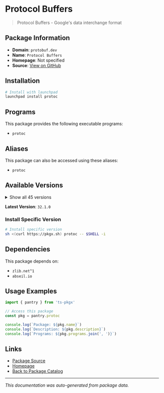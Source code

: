 # Protocol Buffers

> Protocol Buffers - Google's data interchange format

## Package Information

- **Domain**: `protobuf.dev`
- **Name**: `Protocol Buffers`
- **Homepage**: Not specified
- **Source**: [View on GitHub](https://github.com/pkgxdev/pantry/tree/main/projects/protobuf.dev/package.yml)

## Installation

```bash
# Install with launchpad
launchpad install protoc
```

## Programs

This package provides the following executable programs:

- `protoc`

## Aliases

This package can also be accessed using these aliases:

- `protoc`

## Available Versions

<details>
<summary>Show all 45 versions</summary>

- `32.1.0`, `32.0.0`, `31.1.0`, `31.0.0`, `30.2.0`
- `30.1.0`, `30.0.0`, `29.5.0`, `29.4.0`, `29.3.0`
- `29.2.0`, `29.1.0`, `29.0.0`, `28.3.0`, `28.2.0`
- `28.1.0`, `28.0.0`, `27.5.0`, `27.4.0`, `27.3.0`
- `27.2.0`, `27.1.0`, `27.0.0`, `26.1.0`, `26.0.0`
- `25.8.0`, `25.7.0`, `25.6.0`, `25.5.0`, `25.4.0`
- `25.3.0`, `25.2.0`, `25.1.0`, `25.0.0`, `24.4.0`
- `24.3.0`, `24.2.0`, `24.1.0`, `23.4.0`, `23.3.0`
- `23.2.0`, `23.1.0`, `23.0.0`, `22.5.0`, `21.12.0`

</details>

**Latest Version**: `32.1.0`

### Install Specific Version

```bash
# Install specific version
sh <(curl https://pkgx.sh) protoc -- $SHELL -i
```

## Dependencies

This package depends on:

- `zlib.net^1`
- `abseil.io`

## Usage Examples

```typescript
import { pantry } from 'ts-pkgx'

// Access this package
const pkg = pantry.protoc

console.log(`Package: ${pkg.name}`)
console.log(`Description: ${pkg.description}`)
console.log(`Programs: ${pkg.programs.join(', ')}`)
```

## Links

- [Package Source](https://github.com/pkgxdev/pantry/tree/main/projects/protobuf.dev/package.yml)
- [Homepage](#)
- [Back to Package Catalog](../../package-catalog.md)

---

*This documentation was auto-generated from package data.*
